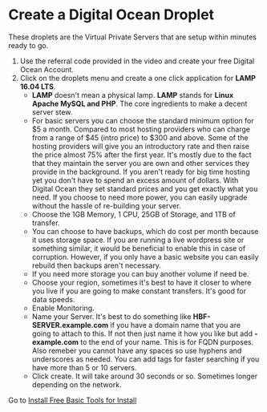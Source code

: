 # Create a Digital Ocean Droplet
These droplets are the Virtual Private Servers that are setup within minutes ready to go.

1. Use the referral code provided in the video and create your free Digital Ocean Account.
2. Click on the droplets menu and create a one click application for **LAMP 16.04 LTS**.
    - **LAMP** doesn't mean a physical lamp. **LAMP** stands for **Linux Apache MySQL and PHP**. The core ingredients to make a decent server stew.
    - For basic servers you can choose the standard minimum option for $5 a month. Compared to most hosting providers who can charge from a range of $45 (intro price) to $300 and above. Some of the hosting providers will give you an introductory rate and then raise the price almost 75% after the first year. It's mostly due to the fact that they maintain the server you are own and other services they provide in the background. If you aren't ready for big time hosting yet you don't have to spend an excess amount of dollars. With Digital Ocean they set standard prices and you get exactly what you need. If you choose to need more power, you can easily upgrade without the hassle of re-building your server.
    - Choose the 1GB Memory, 1 CPU, 25GB of Storage, and 1TB of transfer.
    - You can choose to have backups, which do cost per month because it uses storage space. If you are running a live wordpress site or something similar, it would be beneficial to enable this in case of corruption. However, if you only have a basic website you can easily rebuild then backups aren't necessary.
    - If you need more storage you can buy another volume if need be.
    - Choose your region, sometimes it's best to have it closer to where you live if you are going to make constant transfers. It's good for data speeds.
    - Enable Monitoring.
    - Name your Server. It's best to do something like **HBF-SERVER.example.com** if you have a domain name that you are going to attach to this. If not then just name it how you like but add **-example.com** to the end of your name. This is for FQDN purposes. Also remeber you cannot have any spaces so use hyphens and underscores as needed. You can add tags for faster searching if you have more than 5 or 10 servers.
    - Click create. It will take around 30 seconds or so. Sometimes longer depending on the network.

Go to [Install Free Basic Tools for Install](./2-basictools.md)
